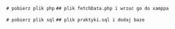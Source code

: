 ```# pobierz plik php```
```## plik fetchData.php i wrzuc go do xamppa```

```# pobierz plik sql```
```## plik praktyki.sql i dodaj baze```
